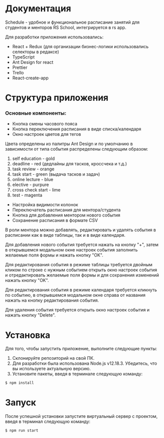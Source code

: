 # Документация

Schedule - удобное и функциональное расписание занятий для студентов и менторов RS School, интегрируется в rs app.

Для разработки приложения использовались:
- React + Redux (для организации бизнес-логики использовались селекторы в редаксе)
- TypeScript
- Ant Design for react
- Prettier
- Trello
- React-create-app

# Структура приложения

### Основные компоненты:
- Кнопка смены часового пояса
- Кнопка переключения расписания в виде списка/календаря
- Окно настроек цветов для тегов

Цвета определены из палитры Ant Design и по умолчанию в зависимости от типа события распределены следующим образом:

1) self education - gold
2) deadline - red (дедлайны для тасков, кроссчека и т.д.)
3) task review - orange
4) task start - green (выдача тасков и задач)
5) online lecture - blue
6) elective - purpure
7) cross check start - lime
8) test - magenta
- Настройка видимости колонок
- Переключатель расписания для ментора/студента
- Кнопка для добавления ментором нового события
- Сохранение расписания в формате CSV

В роли ментора можно добавлять, редактировать и удалять события в расписании как в виде таблицы, так и в виде календаря.

Для добавления нового события требуется нажать на кнопку "+", затем в открывшемся модальном окне настроек события заполнить желаемые поля формы и нажать кнопку "OK".

Для редактирования события в режиме таблицы требуется двойным кликом по строке с нужным событием открыть окно настроек события и отредактировать желаемые поля формы и для сохранения изменений нажать кнопку "OK".

Для редактирования события в режиме календаря требуется кликнуть по событию, в открывшемся модальном окне справа от названия нажать на кнопку редактирования события.

Для удаления события требуется открыть окно настроек события и нажать кнопку "Delete".

# Установка 
Для того, чтобы запустить приложение, выполните следующие пункты:

1) Склонируйте репозиторий на свой ПК.
2) Для разработки была использована Node.js v12.18.3. Убедитесь, что вы используете актуальную версию.
3) Установите пакеты, введя в терминале следующую команду:
```sh
$ npm install 
```
# Запуск
После успешной установки запустите виртуальный сервер с проектом, введя в терминал следующую команду:
```sh
$ npm run start
```
